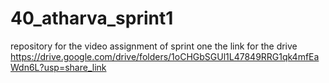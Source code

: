 # 40_atharva_sprint1
repository for the video assignment of sprint one
the link for the drive https://drive.google.com/drive/folders/1oCHGbSGUl1L47849RRG1qk4mfEaWdn6L?usp=share_link
